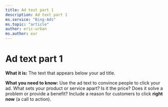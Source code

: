 ```yaml
---
title: Ad text part 1
description: Ad text part 1
ms.service: "Bing-Ads"
ms.topic: "article"
author: eric-urban
ms.author: eur
---
```


# Ad text part 1

**What it is:** The text that appears below your ad title.

**What you need to know:** Use the ad text to convince people to click your ad. What sets your product or service apart? Is it the price? Does it solve a problem or provide a benefit? Include a reason for customers to click **right now** (a call to action).


